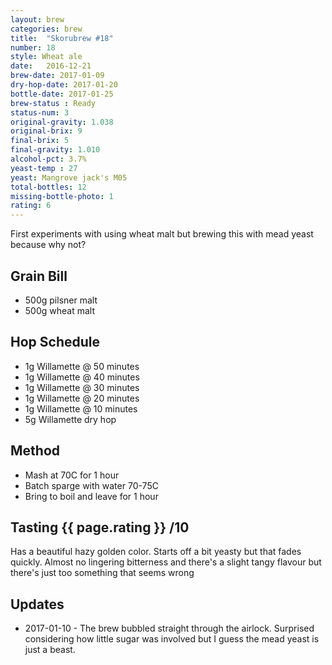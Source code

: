 ```yaml
---
layout: brew
categories: brew
title:  "Skorubrew #18"
number: 18
style: Wheat ale
date:   2016-12-21
brew-date: 2017-01-09
dry-hop-date: 2017-01-20
bottle-date: 2017-01-25
brew-status : Ready
status-num: 3
original-gravity: 1.038 
original-brix: 9
final-brix: 5
final-gravity: 1.010
alcohol-pct: 3.7%
yeast-temp : 27
yeast: Mangrove jack's M05
total-bottles: 12
missing-bottle-photo: 1
rating: 6
---
```


First experiments with using wheat malt but brewing this with mead yeast because why not?


Grain Bill
-----

* 500g pilsner malt
* 500g wheat malt


Hop Schedule
-------------

* 1g Willamette @ 50 minutes
* 1g Willamette @ 40 minutes
* 1g Willamette @ 30 minutes
* 1g Willamette @ 20 minutes
* 1g Willamette @ 10 minutes
* 5g Willamette dry hop

Method
-------

* Mash at 70C for 1 hour
* Batch sparge with water 70-75C
* Bring to boil and leave for 1 hour

Tasting {{ page.rating }} /10
--------

Has a beautiful hazy golden color. Starts off a bit yeasty but that fades quickly. Almost no lingering bitterness and there's a slight tangy flavour but there's just too something that seems wrong

Updates
-------

* 2017-01-10 - The brew bubbled straight through the airlock. Surprised considering how little sugar was involved but I guess the mead yeast is just a beast.
